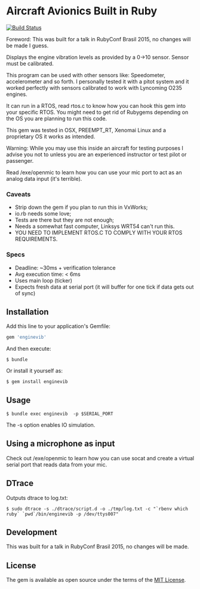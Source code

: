 # Aircraft Avionics Built in Ruby

[![Build Status](https://travis-ci.org/eduardordm/enginevib.svg?branch=master)](https://travis-ci.org/eduardordm/enginevib)


Foreword: This was built for a talk in RubyConf Brasil 2015, no changes will be made I guess.

Displays the engine vibration levels as provided by a 0->10 sensor. Sensor must be calibrated.

This program can be used with other sensors like: Speedometer, accelerometer and so forth.
I personally tested it with a pitot system and it worked perfectly with sensors calibrated
to work with Lyncoming O235 engines.

It can run in a RTOS, read rtos.c to know how you can hook this gem into your specific RTOS.
You might need to get rid of Rubygems depending on the OS you are planning to run this code.

This gem was tested in OSX, PREEMPT_RT, Xenomai Linux and a proprietary OS it works as intended.

Warning: While you may use this inside an aircraft for testing purposes I advise you not
to unless you are an experienced instructor or test pilot or passenger.

Read /exe/openmic to learn how you can use your mic port to act as an analog data input
(it's terrible).

### Caveats

* Strip down the gem if you plan to run this in VxWorks;
* io.rb needs some love;
* Tests are there but they are not enough;
* Needs a somewhat fast computer, Linksys WRT54 can't run this.
* YOU NEED TO IMPLEMENT RTOS.C TO COMPLY WITH YOUR RTOS REQUIREMENTS.

### Specs

* Deadline: ~30ms + verification tolerance
* Avg execution time: < 6ms
* Uses main loop (ticker)
* Expects fresh data at serial port (it will buffer for one tick if data gets out of sync)

## Installation

Add this line to your application's Gemfile:

```ruby
gem 'enginevib'
```

And then execute:

    $ bundle

Or install it yourself as:

    $ gem install enginevib

## Usage

    $ bundle exec enginevib  -p $SERIAL_PORT

The -s option enables IO simulation.

## Using a microphone as input

Check out /exe/openmic to learn how you can use socat and create a virtual serial port that reads data from your mic.

## DTrace


Outputs dtrace to log.txt:

    $ sudo dtrace -s ./dtrace/script.d -o ./tmp/log.txt -c "`rbenv which ruby` `pwd`/bin/enginevib -p /dev/ttys007"

## Development

This was built for a talk in RubyConf Brasil 2015, no changes will be made.

## License

The gem is available as open source under the terms of the [MIT License](http://opensource.org/licenses/MIT).



